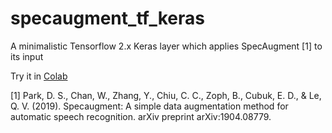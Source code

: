 # specaugment_tf_keras
A minimalistic Tensorflow 2.x Keras layer which applies SpecAugment [1] to its input

Try it in [Colab](https://colab.research.google.com/github/mrpep/specaugment_tf_keras/blob/main/SpecAugment_Test.ipynb)

[1] Park, D. S., Chan, W., Zhang, Y., Chiu, C. C., Zoph, B., Cubuk, E. D., & Le, Q. V. (2019). Specaugment: A simple data augmentation method for automatic speech recognition. arXiv preprint arXiv:1904.08779.
